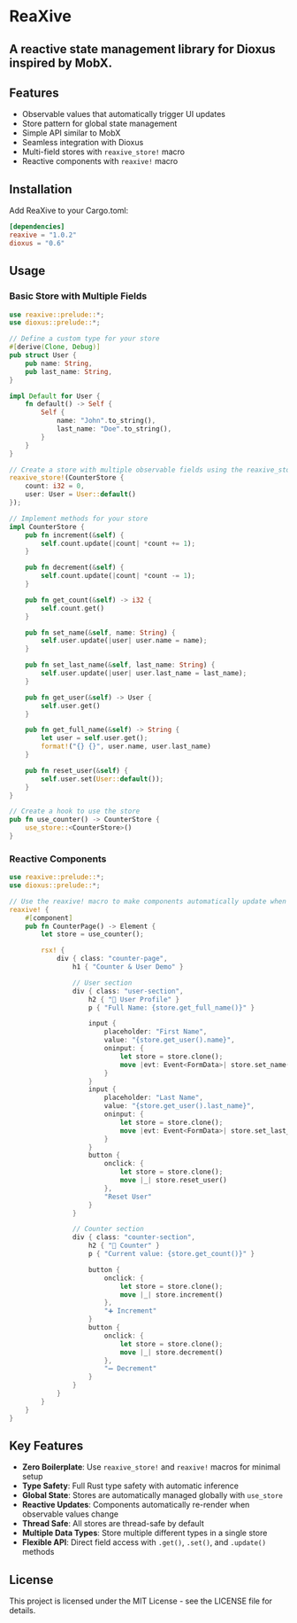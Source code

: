 # ReaXive

## A reactive state management library for Dioxus inspired by MobX.

## Features

- Observable values that automatically trigger UI updates
- Store pattern for global state management
- Simple API similar to MobX
- Seamless integration with Dioxus
- Multi-field stores with `reaxive_store!` macro
- Reactive components with `reaxive!` macro

## Installation

Add ReaXive to your Cargo.toml:

```toml
[dependencies]
reaxive = "1.0.2"
dioxus = "0.6"
```

## Usage

### Basic Store with Multiple Fields

```rust
use reaxive::prelude::*;
use dioxus::prelude::*;

// Define a custom type for your store
#[derive(Clone, Debug)]
pub struct User {
    pub name: String,
    pub last_name: String,
}

impl Default for User {
    fn default() -> Self {
        Self {
            name: "John".to_string(),
            last_name: "Doe".to_string(),
        }
    }
}

// Create a store with multiple observable fields using the reaxive_store! macro
reaxive_store!(CounterStore {
    count: i32 = 0,
    user: User = User::default()
});

// Implement methods for your store
impl CounterStore {
    pub fn increment(&self) {
        self.count.update(|count| *count += 1);
    }

    pub fn decrement(&self) {
        self.count.update(|count| *count -= 1);
    }

    pub fn get_count(&self) -> i32 {
        self.count.get()
    }

    pub fn set_name(&self, name: String) {
        self.user.update(|user| user.name = name);
    }

    pub fn set_last_name(&self, last_name: String) {
        self.user.update(|user| user.last_name = last_name);
    }

    pub fn get_user(&self) -> User {
        self.user.get()
    }

    pub fn get_full_name(&self) -> String {
        let user = self.user.get();
        format!("{} {}", user.name, user.last_name)
    }

    pub fn reset_user(&self) {
        self.user.set(User::default());
    }
}

// Create a hook to use the store
pub fn use_counter() -> CounterStore {
    use_store::<CounterStore>()
}
```

### Reactive Components

```rust
use reaxive::prelude::*;
use dioxus::prelude::*;

// Use the reaxive! macro to make components automatically update when store values change
reaxive! {
    #[component]
    pub fn CounterPage() -> Element {
        let store = use_counter();

        rsx! {
            div { class: "counter-page",
                h1 { "Counter & User Demo" }

                // User section
                div { class: "user-section",
                    h2 { "👤 User Profile" }
                    p { "Full Name: {store.get_full_name()}" }

                    input {
                        placeholder: "First Name",
                        value: "{store.get_user().name}",
                        oninput: {
                            let store = store.clone();
                            move |evt: Event<FormData>| store.set_name(evt.value())
                        }
                    }
                    input {
                        placeholder: "Last Name",
                        value: "{store.get_user().last_name}",
                        oninput: {
                            let store = store.clone();
                            move |evt: Event<FormData>| store.set_last_name(evt.value())
                        }
                    }
                    button {
                        onclick: {
                            let store = store.clone();
                            move |_| store.reset_user()
                        },
                        "Reset User"
                    }
                }

                // Counter section
                div { class: "counter-section",
                    h2 { "🔢 Counter" }
                    p { "Current value: {store.get_count()}" }

                    button {
                        onclick: {
                            let store = store.clone();
                            move |_| store.increment()
                        },
                        "➕ Increment"
                    }
                    button {
                        onclick: {
                            let store = store.clone();
                            move |_| store.decrement()
                        },
                        "➖ Decrement"
                    }
                }
            }
        }
    }
}
```

## Key Features

- **Zero Boilerplate**: Use `reaxive_store!` and `reaxive!` macros for minimal setup
- **Type Safety**: Full Rust type safety with automatic inference
- **Global State**: Stores are automatically managed globally with `use_store`
- **Reactive Updates**: Components automatically re-render when observable values change
- **Thread Safe**: All stores are thread-safe by default
- **Multiple Data Types**: Store multiple different types in a single store
- **Flexible API**: Direct field access with `.get()`, `.set()`, and `.update()` methods

## License

This project is licensed under the MIT License - see the LICENSE file for details.

